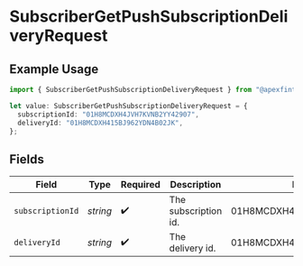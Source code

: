 # SubscriberGetPushSubscriptionDeliveryRequest

## Example Usage

```typescript
import { SubscriberGetPushSubscriptionDeliveryRequest } from "@apexfintechsolutions/ascend-sdk/models/operations";

let value: SubscriberGetPushSubscriptionDeliveryRequest = {
  subscriptionId: "01H8MCDXH4JVH7KVNB2YY42907",
  deliveryId: "01H8MCDXH415BJ962YDN4B02JK",
};
```

## Fields

| Field                      | Type                       | Required                   | Description                | Example                    |
| -------------------------- | -------------------------- | -------------------------- | -------------------------- | -------------------------- |
| `subscriptionId`           | *string*                   | :heavy_check_mark:         | The subscription id.       | 01H8MCDXH4JVH7KVNB2YY42907 |
| `deliveryId`               | *string*                   | :heavy_check_mark:         | The delivery id.           | 01H8MCDXH415BJ962YDN4B02JK |